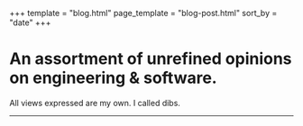 +++
template = "blog.html"
page_template = "blog-post.html"
sort_by = "date"
+++

# An assortment of unrefined opinions on engineering & software.
All views expressed are my own. I called dibs.

---
